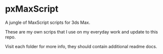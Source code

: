 # pxMaxScript
A jungle of MaxScript scripts for 3ds Max.

These are my own scrips that I use on my everyday work and update to this repo. 

Visit each folder for more info, they should contain additional readme docs.


